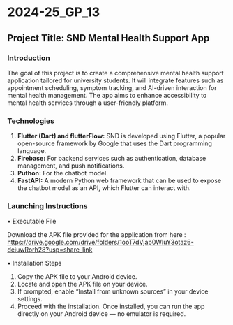 # 2024-25_GP_13

## Project Title: SND Mental Health Support App

### Introduction
The goal of this project is to create a comprehensive mental health support application tailored for university students. It will integrate features such as appointment scheduling, symptom tracking, and AI-driven interaction for mental health management. The app aims to enhance accessibility to mental health services through a user-friendly platform.

### Technologies

1. **Flutter (Dart) and flutterFlow:** SND is developed using Flutter, a popular open-source framework by Google that uses the Dart programming language.
2. **Firebase:** For backend services such as authentication, database management, and push notifications.
3. **Puthon:** For the chatbot model.
4. **FastAPI:** A modern Python web framework that can be used to expose the chatbot model as an API, which Flutter can interact with.


### Launching Instructions
• Executable File

Download the APK file provided for the application from here : https://drive.google.com/drive/folders/1ooT7dVjap0WIuY3otaz6-deiuwRorh28?usp=share_link

• Installation Steps

1. Copy the APK file to your Android device.
2. Locate and open the APK file on your device.
3. If prompted, enable “Install from unknown sources” in your device settings.
4. Proceed with the installation.
Once installed, you can run the app directly on your Android device — no emulator is required.
